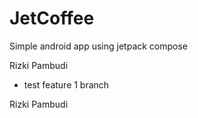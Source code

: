 # JetCoffee

Simple android app using jetpack compose

Rizki Pambudi
- test feature 1 branch

Rizki Pambudi